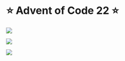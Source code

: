 # ⭐️ Advent of Code 22 ⭐️

![](https://img.shields.io/badge/day%20📅-2-blue)
  
![](https://img.shields.io/badge/stars%20⭐-4-yellow)
  
![](https://img.shields.io/badge/days%20completed-2-red)
